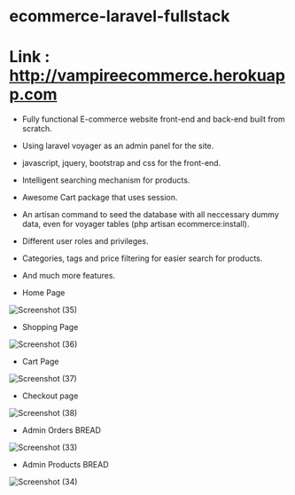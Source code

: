 # ecommerce-laravel-fullstack

# Link : http://vampireecommerce.herokuapp.com

- Fully functional E-commerce website front-end and back-end built from scratch.
- Using laravel voyager as an admin panel for the site.
- javascript, jquery, bootstrap and css for the front-end.
- Intelligent searching mechanism for products.
- Awesome Cart package that uses session.
- An artisan command to seed the database with all neccessary dummy data, even for voyager tables (php artisan ecommerce:install).
- Different user roles and privileges.
- Categories, tags and price filtering for easier search for products.
- And much more features.

- Home Page

![Screenshot (35)](https://user-images.githubusercontent.com/39973541/68545143-e8aeb280-03d2-11ea-8bb1-1c245150e432.png)

- Shopping Page

![Screenshot (36)](https://user-images.githubusercontent.com/39973541/68545195-5bb82900-03d3-11ea-801f-40d1f8c3334a.png)

- Cart Page

![Screenshot (37)](https://user-images.githubusercontent.com/39973541/68545206-82765f80-03d3-11ea-8c5d-95ce0fc68e83.png)

- Checkout page

![Screenshot (38)](https://user-images.githubusercontent.com/39973541/68545217-9a4de380-03d3-11ea-8a97-18057d9ea3f2.png)

- Admin Orders BREAD

![Screenshot (33)](https://user-images.githubusercontent.com/39973541/68546326-ab035700-03dd-11ea-860c-7912775e2359.png)

- Admin Products BREAD

![Screenshot (34)](https://user-images.githubusercontent.com/39973541/68546338-d4bc7e00-03dd-11ea-9934-4c7329435f8a.png)
